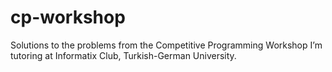 # cp-workshop
Solutions to the problems from the Competitive Programming Workshop I’m tutoring at Informatix Club, Turkish-German University.
